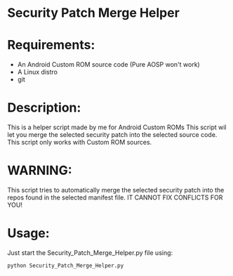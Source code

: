 # Security Patch Merge Helper

# Requirements:
- An Android Custom ROM source code (Pure AOSP won't work)
- A Linux distro
- git

# Description:
This is a helper script made by me for Android Custom ROMs
This script wil let you merge the selected security patch
into the selected source code.
This script only works with Custom ROM sources.

# WARNING:
This script tries to automatically merge the selected
security patch into the repos found in the selected
manifest file.
IT CANNOT FIX CONFLICTS FOR YOU!

# Usage:
Just start the Security_Patch_Merge_Helper.py file using:
```bash
python Security_Patch_Merge_Helper.py
```
